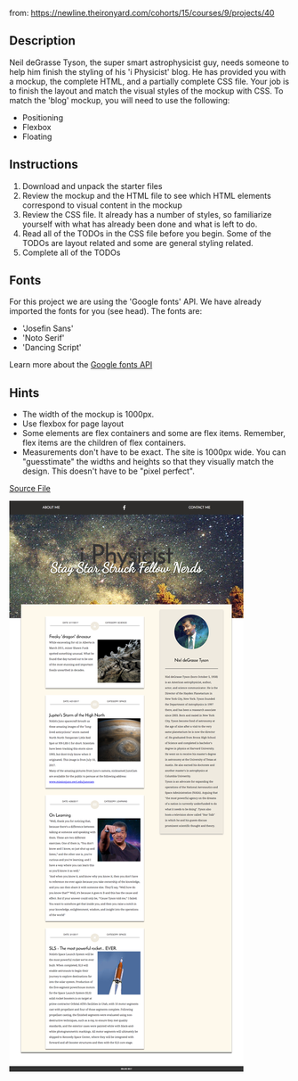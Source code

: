 from: https://newline.theironyard.com/cohorts/15/courses/9/projects/40

## Description
Neil deGrasse Tyson, the super smart astrophysicist guy, needs someone to help him finish the styling of his 'i Physicist' blog. He has provided you with a mockup, the complete HTML, and a partially complete CSS file. Your job is to finish the layout and match the visual styles of the mockup with CSS. To match the 'blog' mockup, you will need to use the following:

* Positioning
* Flexbox
* Floating

## Instructions
1. Download and unpack the starter files
2. Review the mockup and the HTML file to see which HTML elements correspond to visual content in the mockup
3. Review the CSS file. It already has a number of styles, so familiarize yourself with what has already been done and what is left to do.
4. Read all of the TODOs in the CSS file before you begin. Some of the TODOs are layout related and some are general styling related.
5. Complete all of the TODOs
## Fonts
For this project we are using the 'Google fonts' API. We have already imported the fonts for you (see head). The fonts are:

* 'Josefin Sans'
* 'Noto Serif'
* 'Dancing Script'

Learn more about the [Google fonts API](https://fonts.google.com/?selection.family=Dancing+Script%7CJosefin+Sans%7CNoto+Serif)

## Hints
* The width of the mockup is 1000px.
* Use flexbox for page layout
* Some elements are flex containers and some are flex items. Remember, flex items are the children of flex containers.
* Measurements don't have to be exact. The site is 1000px wide. You can "guesstimate" the widths and heights so that they visually match the design. This doesn't have to be "pixel perfect".

[Source File](https://tiy-learn-content.s3.amazonaws.com/830262dc-iphys-starter-file.zip)

![](images/iPhysicist.png)
